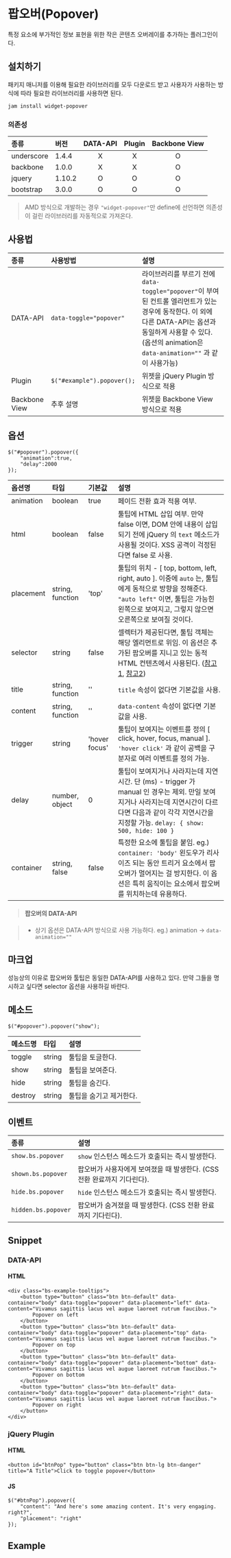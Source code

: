<!--
{
    "id": 4306,
    "title": "팝오버(Popover)",
    "outline": "특정 요소에 부가적인 정보 표현을 위한 작은 콘텐츠 오버레이를 추가하는 플러그인이다.",
    "tags": ["widget", "plugin"],
    "order": [4, 3, 6],
    "thumbnail": "4.3.06.popover.png"
}
-->

# 팝오버(Popover)

특정 요소에 부가적인 정보 표현을 위한 작은 콘텐츠 오버레이를 추가하는 플러그인이다.

## 설치하기

패키지 매니저를 이용해 필요한 라이브러리를 모두 다운로드 받고 사용자가 사용하는 방식에 따라 필요한 라이브러리를 사용하면 된다.

```
jam install widget-popover
```

### 의존성

종류 | 버전 | DATA-API | Plugin | Backbone View
:-- | :-- | :--: | :--: | :--:
underscore | 1.4.4 | X | X | O
backbone | 1.0.0 | X | X | O
jquery | 1.10.2 | O | O | O
bootstrap | 3.0.0 | O | O | O

> AMD 방식으로 개발하는 경우 `"widget-popover"`만 define에 선언하면 의존성이 걸린 라이브러리를 자동적으로 가져온다.

## 사용법

종류 | 사용방법 | 설명
:-- | :-- | :--
DATA-API | `data-toggle="popover"` | 라이브러리를 부르기 전에 `data-toggle="popover"`이 부여된 컨트롤 엘리먼트가 있는 경우에 동작한다. 이 외에 다른 DATA-API는 옵션과 동일하게 사용할 수 있다. (옵션의 animation은 `data-animation=""` 과 같이 사용가능)
Plugin | `$("#example").popover();` | 위젯을 jQuery Plugin 방식으로 적용
Backbone View | 추후 설명 | 위젯을 Backbone View 방식으로 적용

## 옵션

```
$("#popover").popover({
    "animation":true,
    "delay":2000
});
```

옵션명 | 타입 | 기본값 | 설명
:-- | :-- | :-- | :--
animation | boolean | true | 페이드 전환 효과 적용 여부.
html | boolean | false | 툴팁에 HTML 삽입 여부. 만약 false 이면, DOM 안에 내용이 삽입되기 전에 jQuery 의 `text` 메소드가 사용될 것이다. XSS 공격이 걱정된다면 false 로 사용.
placement | string, function | 'top' | 툴팁의 위치 - [ top, bottom, left, right, auto ]. 이중에 `auto` 는, 툴팁에게 동적으로 방향을 정해준다. `"auto left"` 이면, 툴팁은 가능힌 왼쪽으로 보여지고, 그렇지 않으면 오른쪽으로 보여질 것이다.
selector | string | false | 셀렉터가 제공된다면, 툴팁 객체는 해당 엘리먼트로 위임. 이 옵션은 추가된 팝오버를 지니고 있는 동적 HTML 컨텐츠에서 사용된다. ([참고1](https://github.com/twbs/bootstrap/issues/4215), [참고2](http://jsfiddle.net/KPeKS/4/))
title | string, function | '' | `title` 속성이 없다면 기본값을 사용.
content | string, function | '' | `data-content` 속성이 없다면 기본값을 사용.
trigger | string | 'hover focus' | 툴팁이 보여지는 이벤트를 정의 [ click, hover, focus, manual ]. `'hover click'` 과 같이 공백을 구분자로 여러 이벤트를 정의 가능.
delay | number, object | 0 | 툴팁이 보여지거나 사라지는데 지연시간. 단 (ms) - trigger 가 manual 인 경우는 제외. 만일 보여지거나 사라지는데 지연시간이 다르다면 다음과 같이 각각 지연시간을 지정할 가능. `delay: { show: 500, hide: 100 }`
container | string, false | false | 특정한 요소에 툴팁을 붙임. eg.) `container: 'body'` 왼도우가 리사이즈 되는 동안 트리거 요소에서 팝오버가 멀어지는 걸 방지한다. 이 옵션은 특히 움직이는 요소에서 팝오버를 위치하는데 유용하다.

> #### 팝오버의 DATA-API

> - 상기 옵션은 DATA-API 방식으로 사용 가능하다. eg.) animation -> `data-animation=""`

## 마크업

성능상의 이유로 팝오버와 툴팁은 동일한 DATA-API를 사용하고 있다. 만약 그들을 명시하고 싶다면 selector 옵션을 사용하길 바란다.

## 메소드

```
$("#popover").popover("show");
```

메소드명 | 타입 | 설명
:-- | :-- | :--
toggle | string | 툴팁을 토글한다.
show | string | 툴팁을 보여준다.
hide | string | 툴팁을 숨긴다.
destroy | string | 툴팁을 숨기고 제거한다.


## 이벤트

종류 | 설명
:-- | :--
`show.bs.popover` | `show` 인스턴스 메소드가 호출되는 즉시 발생한다.
`shown.bs.popover` | 팝오버가 사용자에게 보여졌을 때 발생한다. (CSS 전환 완료까지 기다린다).
`hide.bs.popover` | `hide` 인스턴스 메소드가 호출되는 즉시 발생한다.
`hidden.bs.popover` | 팝오버가 숨겨졌을 때 발생한다. (CSS 전환 완료까지 기다린다).

## Snippet

### DATA-API

#### HTML

```
<div class="bs-example-tooltips">
    <button type="button" class="btn btn-default" data-container="body" data-toggle="popover" data-placement="left" data-content="Vivamus sagittis lacus vel augue laoreet rutrum faucibus.">
        Popover on left
    </button>
    <button type="button" class="btn btn-default" data-container="body" data-toggle="popover" data-placement="top" data-content="Vivamus sagittis lacus vel augue laoreet rutrum faucibus.">
        Popover on top
    </button>
    <button type="button" class="btn btn-default" data-container="body" data-toggle="popover" data-placement="bottom" data-content="Vivamus sagittis lacus vel augue laoreet rutrum faucibus.">
        Popover on bottom
    </button>
    <button type="button" class="btn btn-default" data-container="body" data-toggle="popover" data-placement="right" data-content="Vivamus sagittis lacus vel augue laoreet rutrum faucibus.">
        Popover on right
    </button>
</div>
```

### jQuery Plugin

#### HTML

```
<button id="btnPop" type="button" class="btn btn-lg btn-danger" title="A Title">Click to toggle popover</button>
```

#### JS

```
$("#btnPop").popover({
    "content": "And here's some amazing content. It's very engaging. right?",
    "placement": "right"
});
```

## Example

